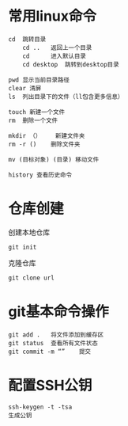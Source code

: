 # 常用linux命令

```
cd	跳转目录
	cd ..	返回上一个目录
	cd		进入默认目录
	cd desktop	跳转到desktop目录
	
pwd	显示当前目录路径
clear 清屏
ls	列出目录下的文件（ll包含更多信息）

touch 新建一个文件
rm	删除一个文件

mkdir （）	新建文件夹
rm -r ()	删除文件夹

mv (目标对象) (目录) 移动文件

history	查看历史命令
```



# 仓库创建

创建本地仓库

```
git init
```

克隆仓库

```
git clone url
```



# git基本命令操作

```
git add	.	将文件添加到缓存区
git status	查看所有文件状态
git commit -m “”	提交
```



# 配置SSH公钥

```
ssh-keygen -t -tsa
生成公钥
```

